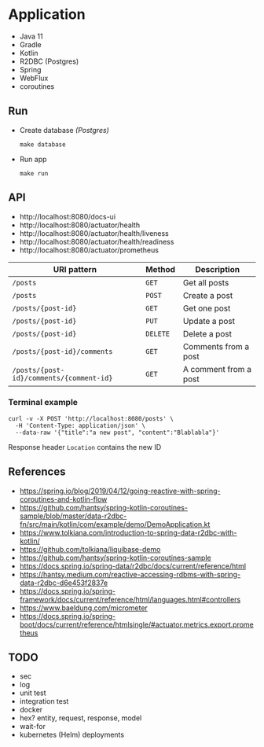 # Application

- Java 11
- Gradle
- Kotlin
- R2DBC (Postgres)
- Spring
- WebFlux
- coroutines

## Run

- Create database _(Postgres)_
  ```shell
  make database
  ```

- Run app 
  ```shell
  make run
  ```

## API

- http://localhost:8080/docs-ui
- http://localhost:8080/actuator/health
- http://localhost:8080/actuator/health/liveness
- http://localhost:8080/actuator/health/readiness
- http://localhost:8080/actuator/prometheus

| URI pattern | Method | Description |
|-------------|--------|-------------|
| `/posts` | `GET` | Get all posts |
| `/posts` | `POST` | Create a post |
| `/posts/{post-id}` | `GET` | Get one post |
| `/posts/{post-id}` | `PUT` | Update a post |
| `/posts/{post-id}` | `DELETE` | Delete a post |
| `/posts/{post-id}/comments` | `GET` | Comments from a post |
| `/posts/{post-id}/comments/{comment-id}` | `GET` | A comment from a post |

### Terminal example

```shell
curl -v -X POST 'http://localhost:8080/posts' \
  -H 'Content-Type: application/json' \
  --data-raw '{"title":"a new post", "content":"Blablabla"}'
```

Response header `Location` contains the new ID

## References
- https://spring.io/blog/2019/04/12/going-reactive-with-spring-coroutines-and-kotlin-flow
- https://github.com/hantsy/spring-kotlin-coroutines-sample/blob/master/data-r2dbc-fn/src/main/kotlin/com/example/demo/DemoApplication.kt
- https://www.tolkiana.com/introduction-to-spring-data-r2dbc-with-kotlin/
- https://github.com/tolkiana/liquibase-demo
- https://github.com/hantsy/spring-kotlin-coroutines-sample
- https://docs.spring.io/spring-data/r2dbc/docs/current/reference/html
- https://hantsy.medium.com/reactive-accessing-rdbms-with-spring-data-r2dbc-d6e453f2837e
- https://docs.spring.io/spring-framework/docs/current/reference/html/languages.html#controllers
- https://www.baeldung.com/micrometer
- https://docs.spring.io/spring-boot/docs/current/reference/htmlsingle/#actuator.metrics.export.prometheus

## TODO
- sec
- log
- unit test
- integration test
- docker
- hex? entity, request, response, model
- wait-for
- kubernetes (Helm) deployments
